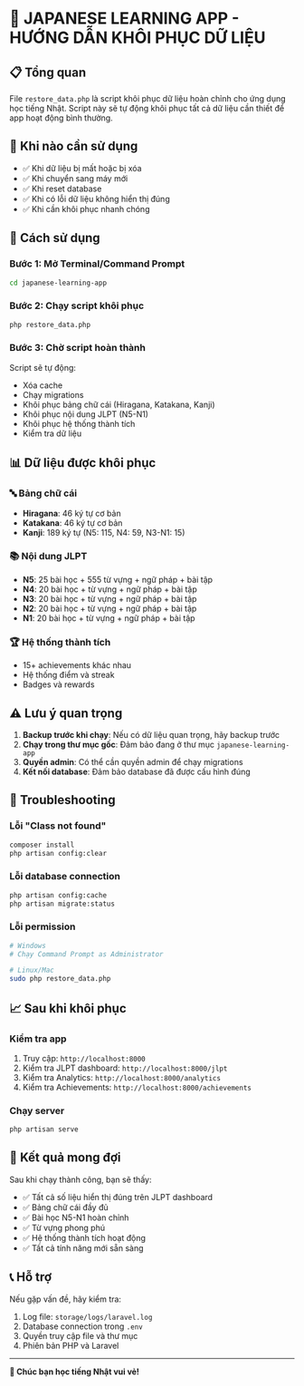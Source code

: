 # 🚀 JAPANESE LEARNING APP - HƯỚNG DẪN KHÔI PHỤC DỮ LIỆU

## 📋 Tổng quan

File `restore_data.php` là script khôi phục dữ liệu hoàn chỉnh cho ứng dụng học tiếng Nhật. Script này sẽ tự động khôi phục tất cả dữ liệu cần thiết để app hoạt động bình thường.

## 🎯 Khi nào cần sử dụng

- ✅ Khi dữ liệu bị mất hoặc bị xóa
- ✅ Khi chuyển sang máy mới
- ✅ Khi reset database
- ✅ Khi có lỗi dữ liệu không hiển thị đúng
- ✅ Khi cần khôi phục nhanh chóng

## 🚀 Cách sử dụng

### Bước 1: Mở Terminal/Command Prompt
```bash
cd japanese-learning-app
```

### Bước 2: Chạy script khôi phục
```bash
php restore_data.php
```

### Bước 3: Chờ script hoàn thành
Script sẽ tự động:
- Xóa cache
- Chạy migrations
- Khôi phục bảng chữ cái (Hiragana, Katakana, Kanji)
- Khôi phục nội dung JLPT (N5-N1)
- Khôi phục hệ thống thành tích
- Kiểm tra dữ liệu

## 📊 Dữ liệu được khôi phục

### 🔤 Bảng chữ cái
- **Hiragana**: 46 ký tự cơ bản
- **Katakana**: 46 ký tự cơ bản
- **Kanji**: 189 ký tự (N5: 115, N4: 59, N3-N1: 15)

### 📚 Nội dung JLPT
- **N5**: 25 bài học + 555 từ vựng + ngữ pháp + bài tập
- **N4**: 20 bài học + từ vựng + ngữ pháp + bài tập
- **N3**: 20 bài học + từ vựng + ngữ pháp + bài tập
- **N2**: 20 bài học + từ vựng + ngữ pháp + bài tập
- **N1**: 20 bài học + từ vựng + ngữ pháp + bài tập

### 🏆 Hệ thống thành tích
- 15+ achievements khác nhau
- Hệ thống điểm và streak
- Badges và rewards

## ⚠️ Lưu ý quan trọng

1. **Backup trước khi chạy**: Nếu có dữ liệu quan trọng, hãy backup trước
2. **Chạy trong thư mục gốc**: Đảm bảo đang ở thư mục `japanese-learning-app`
3. **Quyền admin**: Có thể cần quyền admin để chạy migrations
4. **Kết nối database**: Đảm bảo database đã được cấu hình đúng

## 🔧 Troubleshooting

### Lỗi "Class not found"
```bash
composer install
php artisan config:clear
```

### Lỗi database connection
```bash
php artisan config:cache
php artisan migrate:status
```

### Lỗi permission
```bash
# Windows
# Chạy Command Prompt as Administrator

# Linux/Mac
sudo php restore_data.php
```

## 📈 Sau khi khôi phục

### Kiểm tra app
1. Truy cập: `http://localhost:8000`
2. Kiểm tra JLPT dashboard: `http://localhost:8000/jlpt`
3. Kiểm tra Analytics: `http://localhost:8000/analytics`
4. Kiểm tra Achievements: `http://localhost:8000/achievements`

### Chạy server
```bash
php artisan serve
```

## 🎉 Kết quả mong đợi

Sau khi chạy thành công, bạn sẽ thấy:
- ✅ Tất cả số liệu hiển thị đúng trên JLPT dashboard
- ✅ Bảng chữ cái đầy đủ
- ✅ Bài học N5-N1 hoàn chỉnh
- ✅ Từ vựng phong phú
- ✅ Hệ thống thành tích hoạt động
- ✅ Tất cả tính năng mới sẵn sàng

## 📞 Hỗ trợ

Nếu gặp vấn đề, hãy kiểm tra:
1. Log file: `storage/logs/laravel.log`
2. Database connection trong `.env`
3. Quyền truy cập file và thư mục
4. Phiên bản PHP và Laravel

---

**🎊 Chúc bạn học tiếng Nhật vui vẻ!**
